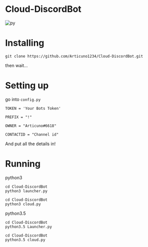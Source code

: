 # Cloud-DiscordBot
![py](https://img.shields.io/badge/Python-3.5-blue.svg?style=social)

# Installing
```
git clone https://github.com/Articuno1234/Cloud-DiscordBot.git
```
then wait...
# Setting up
go into `config.py`
```
TOKEN = 'Your Bots Token'

PREFIX = "!"

OWNER = "Articuno#6618"

CONTACTID = "Channel id"
```
And put all the details in!
# Running
python3
```
cd Cloud-DiscordBot
python3 launcher.py
```
```
cd Cloud-DiscordBot
python3 cloud.py
```
python3.5
```
cd Cloud-DiscordBot
python3.5 Launcher.py
```
```
cd Cloud-DiscordBot
python3.5 cloud.py
```
